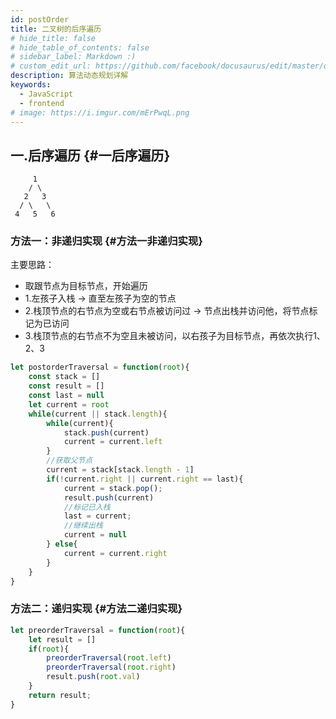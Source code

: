 ```yaml
---
id: postOrder
title: 二叉树的后序遍历
# hide_title: false
# hide_table_of_contents: false
# sidebar_label: Markdown :)
# custom_edit_url: https://github.com/facebook/docusaurus/edit/master/docs/api-doc-markdown.md
description: 算法动态规划详解
keywords:
  - JavaScript
  - frontend
# image: https://i.imgur.com/mErPwqL.png
---
```





## 一.后序遍历 {#一后序遍历}
```
     1
    / \
   2   3
  / \   \
 4   5   6
```

### 方法一：非递归实现 {#方法一非递归实现}
主要思路：
* 取跟节点为目标节点，开始遍历
* 1.左孩子入栈 -> 直至左孩子为空的节点
* 2.栈顶节点的右节点为空或右节点被访问过 -> 节点出栈并访问他，将节点标记为已访问
* 3.栈顶节点的右节点不为空且未被访问，以右孩子为目标节点，再依次执行1、2、3

```js
let postorderTraversal = function(root){
    const stack = []
    const result = []
    const last = null
    let current = root
    while(current || stack.length){
        while(current){
            stack.push(current)
            current = current.left
        }
        //获取父节点
        current = stack[stack.length - 1]
        if(!current.right || current.right == last){
            current = stack.pop();
            result.push(current)
            //标记已入栈
            last = current;
            //继续出栈
            current = null
        } else{
            current = current.right
        }
    }
}
```

### 方法二：递归实现 {#方法二递归实现}
```js
let preorderTraversal = function(root){
    let result = []
    if(root){
        preorderTraversal(root.left)
        preorderTraversal(root.right)
        result.push(root.val)
    }
    return result;
}
```

